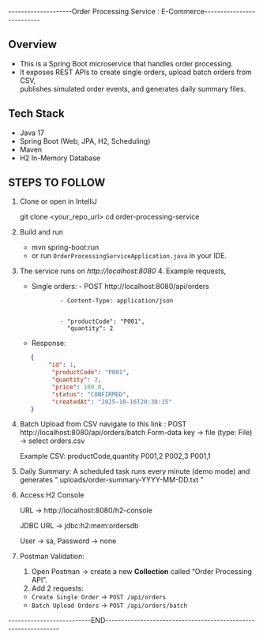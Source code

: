 --------------------Order Processing Service : E-Commerce--------------------------
## Overview ##
* This is a Spring Boot microservice that handles order processing.  
* It exposes REST APIs to create single orders, upload batch orders from CSV,  
  publishes simulated order events, and generates daily summary files.

## Tech Stack ##

* Java 17
* Spring Boot (Web, JPA, H2, Scheduling)
* Maven
* H2 In-Memory Database

## STEPS TO FOLLOW ##

1. Clone or open in IntelliJ

     git clone <your_repo_url>
     cd order-processing-service

2. Build and run
   * mvn spring-boot:run
   * or run `OrderProcessingServiceApplication.java` in your IDE.

3. The service runs on *http://localhost:8080*
   4. Example requests,
      * Single orders: - POST http://localhost:8080/api/orders

                    - Content-Type: application/json

                
                    - "productCode": "P001",
                      "quantity": 2
      * Response:
      ```json
         {
              "id": 1,
               "productCode": "P001",
               "quantity": 2,
               "price": 100.0,
               "status": "CONFIRMED",
               "createdAt": "2025-10-16T20:30:15"
         }
5. Batch Upload from CSV
   navigate to this link : POST http://localhost:8080/api/orders/batch
   Form-data key → file (type: File) → select orders.csv

   Example CSV: productCode,quantity
                P001,2 
                P002,3
                P001,1

 6. Daily Summary: A scheduled task runs every minute (demo mode) and generates " uploads/order-summary-YYYY-MM-DD.txt "       
 
 7. Access H2 Console

    URL → http://localhost:8080/h2-console

    JDBC URL → jdbc:h2:mem:ordersdb

    User → sa, Password → none
8. Postman Validation:
   1. Open Postman → create a new **Collection** called “Order Processing API”.
   2. Add 2 requests:
     - `Create Single Order` → `POST /api/orders`
     - `Batch Upload Orders` → `POST /api/orders/batch`
   
--------------------------END---------------------------------------------------------------                  



